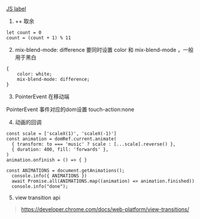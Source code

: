 
[JS label](https://developer.mozilla.org/zh-CN/docs/Web/JavaScript/Reference/Statements/label)


1. ++ 取余

```
let count = 0
count = (count + 1) % 11
```

2. mix-blend-mode: difference
要同时设置 color 和 mix-blend-mode ，一般用于黑白

```
{
	color: white;
	mix-blend-mode: difference;
}
```


3. PointerEvent 在移动端

PointerEvent 事件对应的dom设置 touch-action:none

4. 动画的回调

```
const scale = ['scaleX(1)', 'scaleX(-1)']
const animation = domRef.current.animate(
  { transform: to === 'music' ? scale : [...scale].reverse() },
  { duration: 400, fill: 'forwards' },
)
animation.onfinish = () => { }
```

```
const ANIMATIONS = document.getAnimations();
  console.info({ ANIMATIONS })
  await Promise.all(ANIMATIONS.map((animation) => animation.finished))
  console.info("done");
```

5. view transition api
> https://developer.chrome.com/docs/web-platform/view-transitions/

